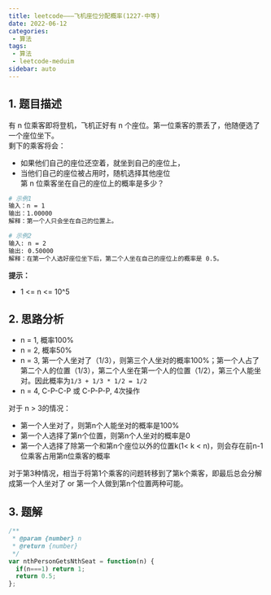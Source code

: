 ```yaml
---
title: leetcode———飞机座位分配概率(1227-中等)
date: 2022-06-12
categories:
 - 算法
tags:
 - 算法
 - leetcode-meduim
sidebar: auto
--- 
```


## 1. 题目描述
有 n 位乘客即将登机，飞机正好有 n 个座位。第一位乘客的票丢了，他随便选了一个座位坐下。  
剩下的乘客将会：    
- 如果他们自己的座位还空着，就坐到自己的座位上，  
- 当他们自己的座位被占用时，随机选择其他座位  
第 n 位乘客坐在自己的座位上的概率是多少？  

```bash
# 示例1
输入：n = 1
输出：1.00000
解释：第一个人只会坐在自己的位置上。

# 示例2
输入: n = 2
输出: 0.50000
解释：在第一个人选好座位坐下后，第二个人坐在自己的座位上的概率是 0.5。
```

**提示：**   
- 1 <= n <= 10^5

## 2. 思路分析
- n = 1, 概率100%   
- n = 2, 概率50%  
- n = 3, 第一个人坐对了（1/3），则第三个人坐对的概率100%；第一个人占了第二个人的位置（1/3），第二个人坐在第一个人的位置（1/2），第三个人能坐对。因此概率为`1/3 + 1/3 * 1/2 = 1/2`
- n = 4, C-P-C-P 或 C-P-P-P, 4次操作  

对于 n > 3的情况：  
- 第一个人坐对了，则第n个人能坐对的概率是100%   
- 第一个人选择了第n个位置，则第n个人坐对的概率是0  
- 第一个人选择了除第一个和第n个座位以外的位置k(1< k < n)，则会存在前n-1位乘客占用第n位乘客的概率  

对于第3种情况，相当于将第1个乘客的问题转移到了第k个乘客，即最后总会分解成第一个人坐对了 or 第一个人做到第n个位置两种可能。

## 3. 题解
```js
/**
 * @param {number} n
 * @return {number}
 */
var nthPersonGetsNthSeat = function(n) {
  if(n===1) return 1;
  return 0.5;
};
```   
